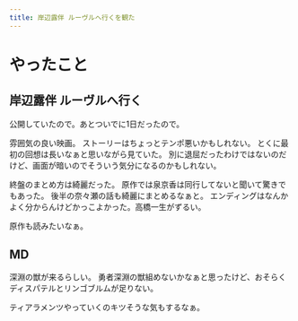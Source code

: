 ```yaml
---
title: 岸辺露伴 ルーヴルへ行くを観た
---
```


# やったこと

## 岸辺露伴 ルーヴルへ行く

公開していたので。あとついでに1日だったので。

雰囲気の良い映画。
ストーリーはちょっとテンポ悪いかもしれない。
とくに最初の回想は長いなぁと思いながら見ていた。
別に退屈だったわけではないのだけど、画面が暗いのでそういう気分になるのかもしれない。

終盤のまとめ方は綺麗だった。
原作では泉京香は同行してないと聞いて驚きでもあった。
後半の奈々瀬の話も綺麗にまとめるなぁと。
エンディングはなんかよく分からんけどかっこよかった。高橋一生がずるい。

原作も読みたいなぁ。

## MD

深淵の獣が来るらしい。
勇者深淵の獣組めないかなぁと思ったけど、おそらくディスパテルとリンゴブルムが足りない。

ティアラメンツやっていくのキツそうな気もするなぁ。
